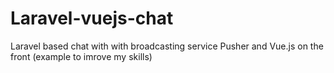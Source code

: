# Laravel-vuejs-chat
Laravel based chat with with broadcasting service Pusher and Vue.js on the front (example to imrove my skills)
